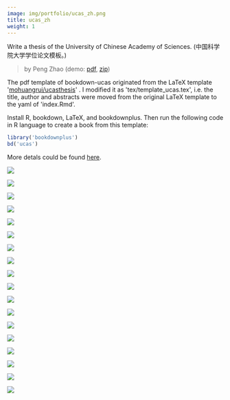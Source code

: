 ```yaml
---
image: img/portfolio/ucas_zh.png
title: ucas_zh
weight: 1
---
```


Write a thesis of the University of Chinese Academy of Sciences. (中国科学院大学学位论文模板。)

> by Peng Zhao (demo: [pdf](https://github.com/pzhaonet/bookdownplus/raw/master/inst2/ucas_zh/showcase/ucas_zh.pdf), [zip](https://github.com/pzhaonet/bookdownplus/raw/master/inst/templates/ucas_zh.zip))

<!--more-->


The pdf template of bookdown-ucas originated from the LaTeX template '[mohuangrui/ucasthesis](https://github.com/mohuangrui/ucasthesis)' . I modified it as 'tex/template_ucas.tex', i.e. the title, author and abstracts  were moved from the original LaTeX template to the yaml of 'index.Rmd'.

Install R, bookdown, LaTeX, and bookdownplus. Then run the following code in R language to create a book from this template:

```r
library('bookdownplus')
bd('ucas')
```

More detals could be found [here](https://github.com/pzhaonet/bookdownplus).
<p><a href="https://github.com/pzhaonet/bookdownplus/raw/master/inst2/ucas_zh/showcase/cover.png"><img class = "jf-image-shadow" src="https://github.com/pzhaonet/bookdownplus/raw/master/inst2/ucas_zh/showcase/cover.png" /></a></p>
<p><a href="https://github.com/pzhaonet/bookdownplus/raw/master/inst2/ucas_zh/showcase/ucas_zh11.png"><img class = "jf-image-shadow" src="https://github.com/pzhaonet/bookdownplus/raw/master/inst2/ucas_zh/showcase/ucas_zh11.png" /></a></p>
<p><a href="https://github.com/pzhaonet/bookdownplus/raw/master/inst2/ucas_zh/showcase/ucas_zh13.png"><img class = "jf-image-shadow" src="https://github.com/pzhaonet/bookdownplus/raw/master/inst2/ucas_zh/showcase/ucas_zh13.png" /></a></p>
<p><a href="https://github.com/pzhaonet/bookdownplus/raw/master/inst2/ucas_zh/showcase/ucas_zh15.png"><img class = "jf-image-shadow" src="https://github.com/pzhaonet/bookdownplus/raw/master/inst2/ucas_zh/showcase/ucas_zh15.png" /></a></p>
<p><a href="https://github.com/pzhaonet/bookdownplus/raw/master/inst2/ucas_zh/showcase/ucas_zh17.png"><img class = "jf-image-shadow" src="https://github.com/pzhaonet/bookdownplus/raw/master/inst2/ucas_zh/showcase/ucas_zh17.png" /></a></p>
<p><a href="https://github.com/pzhaonet/bookdownplus/raw/master/inst2/ucas_zh/showcase/ucas_zh19.png"><img class = "jf-image-shadow" src="https://github.com/pzhaonet/bookdownplus/raw/master/inst2/ucas_zh/showcase/ucas_zh19.png" /></a></p>
<p><a href="https://github.com/pzhaonet/bookdownplus/raw/master/inst2/ucas_zh/showcase/ucas_zh20.png"><img class = "jf-image-shadow" src="https://github.com/pzhaonet/bookdownplus/raw/master/inst2/ucas_zh/showcase/ucas_zh20.png" /></a></p>
<p><a href="https://github.com/pzhaonet/bookdownplus/raw/master/inst2/ucas_zh/showcase/ucas_zh21.png"><img class = "jf-image-shadow" src="https://github.com/pzhaonet/bookdownplus/raw/master/inst2/ucas_zh/showcase/ucas_zh21.png" /></a></p>
<p><a href="https://github.com/pzhaonet/bookdownplus/raw/master/inst2/ucas_zh/showcase/ucas_zh22.png"><img class = "jf-image-shadow" src="https://github.com/pzhaonet/bookdownplus/raw/master/inst2/ucas_zh/showcase/ucas_zh22.png" /></a></p>
<p><a href="https://github.com/pzhaonet/bookdownplus/raw/master/inst2/ucas_zh/showcase/ucas_zh25.png"><img class = "jf-image-shadow" src="https://github.com/pzhaonet/bookdownplus/raw/master/inst2/ucas_zh/showcase/ucas_zh25.png" /></a></p>
<p><a href="https://github.com/pzhaonet/bookdownplus/raw/master/inst2/ucas_zh/showcase/ucas_zh27.png"><img class = "jf-image-shadow" src="https://github.com/pzhaonet/bookdownplus/raw/master/inst2/ucas_zh/showcase/ucas_zh27.png" /></a></p>
<p><a href="https://github.com/pzhaonet/bookdownplus/raw/master/inst2/ucas_zh/showcase/ucas_zh29.png"><img class = "jf-image-shadow" src="https://github.com/pzhaonet/bookdownplus/raw/master/inst2/ucas_zh/showcase/ucas_zh29.png" /></a></p>
<p><a href="https://github.com/pzhaonet/bookdownplus/raw/master/inst2/ucas_zh/showcase/ucas_zh3.png"><img class = "jf-image-shadow" src="https://github.com/pzhaonet/bookdownplus/raw/master/inst2/ucas_zh/showcase/ucas_zh3.png" /></a></p>
<p><a href="https://github.com/pzhaonet/bookdownplus/raw/master/inst2/ucas_zh/showcase/ucas_zh31.png"><img class = "jf-image-shadow" src="https://github.com/pzhaonet/bookdownplus/raw/master/inst2/ucas_zh/showcase/ucas_zh31.png" /></a></p>
<p><a href="https://github.com/pzhaonet/bookdownplus/raw/master/inst2/ucas_zh/showcase/ucas_zh33.png"><img class = "jf-image-shadow" src="https://github.com/pzhaonet/bookdownplus/raw/master/inst2/ucas_zh/showcase/ucas_zh33.png" /></a></p>
<p><a href="https://github.com/pzhaonet/bookdownplus/raw/master/inst2/ucas_zh/showcase/ucas_zh5.png"><img class = "jf-image-shadow" src="https://github.com/pzhaonet/bookdownplus/raw/master/inst2/ucas_zh/showcase/ucas_zh5.png" /></a></p>
<p><a href="https://github.com/pzhaonet/bookdownplus/raw/master/inst2/ucas_zh/showcase/ucas_zh7.png"><img class = "jf-image-shadow" src="https://github.com/pzhaonet/bookdownplus/raw/master/inst2/ucas_zh/showcase/ucas_zh7.png" /></a></p>
<p><a href="https://github.com/pzhaonet/bookdownplus/raw/master/inst2/ucas_zh/showcase/ucas_zh9.png"><img class = "jf-image-shadow" src="https://github.com/pzhaonet/bookdownplus/raw/master/inst2/ucas_zh/showcase/ucas_zh9.png" /></a></p>
